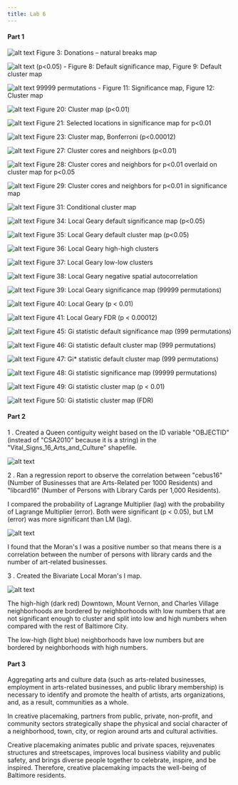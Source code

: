 ```yaml
---
title: Lab 6
---
```


#### Part 1

![alt text](https://chricha1.github.io/Fig3.PNG)
Figure 3: Donations – natural breaks map

![alt text](https://chricha1.github.io/Fig8and9.PNG)
(p<0.05) - Figure 8: Default significance map, Figure 9: Default cluster map

![alt text](https://chricha1.github.io/Fig11and12.PNG)
99999 permutations - Figure 11: Significance map, Figure 12: Cluster map

![alt text](https://chricha1.github.io/Fig20.PNG)
Figure 20: Cluster map (p<0.01)

![alt text](https://chricha1.github.io/Fig21.PNG)
Figure 21: Selected locations in significance map for p<0.01

![alt text](https://chricha1.github.io/Fig23.PNG)
Figure 23: Cluster map, Bonferroni (p<0.00012)

![alt text](https://chricha1.github.io/Fig27.PNG)
Figure 27: Cluster cores and neighbors (p<0.01)

![alt text](https://chricha1.github.io/Fig28.PNG)
Figure 28: Cluster cores and neighbors for p<0.01 overlaid on cluster map for p<0.05

![alt text](https://chricha1.github.io/Fig29.PNG)
Figure 29: Cluster cores and neighbors for p<0.01 in significance map

![alt text](https://chricha1.github.io/Fig31.PNG)
Figure 31: Conditional cluster map

![alt text](https://chricha1.github.io/Fig34.PNG)
Figure 34: Local Geary default significance map (p<0.05)

![alt text](https://chricha1.github.io/Fig35.PNG)
Figure 35: Local Geary default cluster map (p<0.05)

![alt text](https://chricha1.github.io/Fig36.PNG)
Figure 36: Local Geary high-high clusters

![alt text](https://chricha1.github.io/Fig37.PNG)
Figure 37: Local Geary low-low clusters

![alt text](https://chricha1.github.io/Fig38.PNG)
Figure 38: Local Geary negative spatial autocorrelation

![alt text](https://chricha1.github.io/Fig39.PNG)
Figure 39: Local Geary significance map (99999 permutations)

![alt text](https://chricha1.github.io/Fig40.PNG)
Figure 40: Local Geary (p < 0.01)

![alt text](https://chricha1.github.io/Fig41.PNG)
Figure 41: Local Geary FDR (p < 0.00012)

![alt text](https://chricha1.github.io/Fig45.PNG)
Figure 45: Gi statistic default significance map (999 permutations)

![alt text](https://chricha1.github.io/Fig46.PNG)
Figure 46: Gi statistic default cluster map (999 permutations)

![alt text](https://chricha1.github.io/Fig47.PNG)
Figure 47: Gi* statistic default cluster map (999 permutations)

![alt text](https://chricha1.github.io/Fig48.PNG)
Figure 48: Gi statistic significance map (99999 permutations)

![alt text](https://chricha1.github.io/Fig49.PNG)
Figure 49: Gi statistic cluster map (p < 0.01)

![alt text](https://chricha1.github.io/Fig50.PNG)
Figure 50: Gi statistic cluster map (FDR)


#### Part 2

1 . Created a Queen contiguity weight based on the ID variable
"OBJECTID" (instead of "CSA2010" because it is a string) in the
"Vital_Signs_16_Arts_and_Culture" shapefile.

![alt text](https://chricha1.github.io/Fig2-1.PNG)

2 . Ran a regression report to observe the correlation between
"cebus16" (Number of Businesses that are Arts-Related
per 1000 Residents) and "libcard16" (Number of Persons with
Library Cards per 1,000 Residents).

I compared the probability of Lagrange Multiplier (lag)
with the probability of Lagrange Multiplier (error). Both were
significant (p < 0.05), but LM (error) was more significant
than LM (lag).

![alt text](https://chricha1.github.io/Part2Fig2.PNG)

I found that the Moran's I was a positive number so that means
there is a correlation between the number of persons with library cards
and the number of art-related businesses.

3 . Created the Bivariate Local Moran's I map.

![alt text](https://chricha1.github.io/Part2Fig3.PNG)

The high-high (dark red) Downtown, Mount Vernon, and Charles Village neighborhoods
are bordered by neighborhoods with low numbers that are not significant enough
to cluster and split into low and high numbers when compared with the
rest of Baltimore City.

The low-high (light blue) neighborhoods have low numbers but are bordered by
neighborhoods with high numbers.

#### Part 3

Aggregating arts and culture data (such as arts-related
businesses, employment in arts-related businesses,
and public library membership) is necessary to identify
and promote the health of artists, arts organizations, and,
as a result, communities as a whole.

In creative placemaking, partners from public,
private, non-profit, and community sectors strategically shape
the physical and social character of a neighborhood, town, city,
or region around arts and cultural activities.

Creative placemaking animates public and private spaces,
rejuvenates structures and streetscapes, improves local
business viability and public safety, and brings diverse
people together to celebrate, inspire, and be inspired. Therefore,
creative placemaking impacts the well-being of Baltimore residents.
